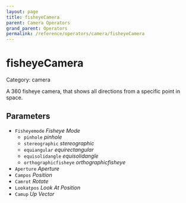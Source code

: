 ```yaml
---
layout: page
title: fisheyeCamera
parent: Camera Operators
grand_parent: Operators
permalink: /reference/operators/camera/fisheyeCamera
---
```


# fisheyeCamera

Category: camera



A 360 fisheye camera, that shows all directions from a specific point in space.

## Parameters

* `Fisheyemode` *Fisheye Mode*
  * `pinhole` *pinhole*
  * `stereographic` *stereographic*
  * `equiangular` *equirectangular*
  * `equisolidangle` *equisolidangle*
  * `orthographicfisheye` *orthographicfisheye*
* `Aperture` *Aperture*
* `Campos` *Position*
* `Camrot` *Rotate*
* `Lookatpos` *Look At Position*
* `Camup` *Up Vector*